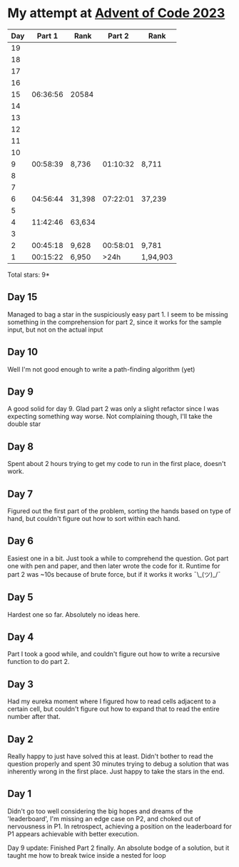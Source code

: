 # My attempt at [Advent of Code 2023]("https://adventofcode.com/2023")

<!--
α 224
β 225
η 951
ω 969
θ 952
λ 955
μ 956
π 227
σ 963 
φ 966   
-->

| Day | Part 1   | Rank   | Part 2   | Rank     |
| --- | -------- | ------ | -------- | -------- |
| 19  |          |        |          |          |
| 18  |          |        |          |          |
| 17  |          |        |          |          |
| 16  |          |        |          |          |
| 15  | 06:36:56 | 20584  |          |          |
| 14  |          |        |          |          |
| 13  |          |        |          |          |
| 12  |          |        |          |          |
| 11  |          |        |          |          |
| 10  |          |        |          |          |
| 9   | 00:58:39 | 8,736  | 01:10:32 | 8,711    |
| 8   |          |        |          |          |
| 7   |          |        |          |          |
| 6   | 04:56:44 | 31,398 | 07:22:01 | 37,239   |
| 5   |          |        |          |          |
| 4   | 11:42:46 | 63,634 |          |          |
| 3   |          |        |          |          |
| 2   | 00:45:18 | 9,628  | 00:58:01 | 9,781    |
| 1   | 00:15:22 | 6,950  | >24h     | 1,94,903 |

Total stars: 9*

## Day 15
Managed to bag a star in the suspiciously easy part 1. I seem to be 
missing something in the comprehension for part 2, since it works for the 
sample input, but not on the actual input

## Day 10
Well I'm not good enough to write a path-finding algorithm (yet) 

## Day 9
A good solid for day 9. Glad part 2 was only a slight refactor since I 
was expecting something way worse. Not complaining though, I'll take the
double star

## Day 8
Spent about 2 hours trying to get my code to run in the first place, doesn't work.

## Day 7
Figured out the first part of the problem, sorting the hands based on type of hand,
but couldn't figure out how to sort within each hand.

## Day 6
Easiest one in a bit. Just took a while to comprehend 
the question. Got part one with pen and paper, and then
later wrote the code for it. Runtime for part 2 was
~10s because of brute force, but if it works it works ¯\\_(ツ)\_/¯

## Day 5
Hardest one so far. Absolutely no ideas here.

## Day 4
Part I took a good while, and couldn't figure out
how to write a recursive function to do part 2.

## Day 3
Had my eureka moment where I figured how to read cells 
adjacent to a certain cell, but couldn't figure out how to 
expand that to read the entire number after that.

## Day 2
Really happy to just have solved this at least. Didn't bother
to read the question properly and spent 30 minutes 
trying to debug a solution that was inherently wrong in the 
first place. Just happy to take the stars in the end.

## Day 1
Didn't go too well considering the big hopes and dreams of 
the 'leaderboard', I'm missing an edge case on P2, and 
choked out of nervousness in P1. In retrospect, achieving a
position on the leaderboard for P1 appears achievable
with better execution. 

Day 9 update: Finished Part 2 finally. An absolute bodge
of a solution, but it taught me how to break twice inside a 
nested for loop
